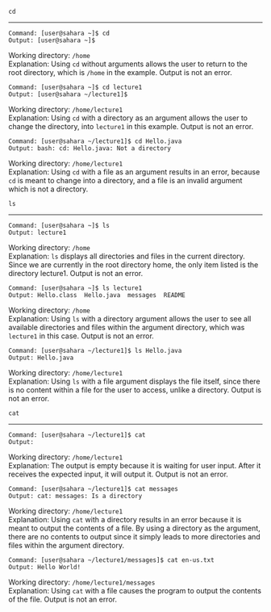 ```
cd
```
---
```
Command: [user@sahara ~]$ cd
Output: [user@sahara ~]$
```
Working directory: ```/home``` <br />
Explanation: Using ```cd``` without arguments allows the user to return to the root directory, which is ```/home``` in the example. Output is not an error.
```
Command: [user@sahara ~]$ cd lecture1
Output: [user@sahara ~/lecture1]$ 
```
Working directory: ```/home/lecture1``` <br />
Explanation: Using ```cd``` with a directory as an argument allows the user to change the directory, into ```lecture1``` in this example. Output is not an error.
```
Command: [user@sahara ~/lecture1]$ cd Hello.java
Output: bash: cd: Hello.java: Not a directory
```
Working directory: ```/home/lecture1``` <br />
Explanation: Using ```cd``` with a file as an argument results in an error, because ```cd``` is meant to change into a directory, and a file is an invalid argument which is not a directory.
```
ls
```
---
```
Command: [user@sahara ~]$ ls
Output: lecture1
```
Working directory: ```/home``` <br />
Explanation: ```ls``` displays all directories and files in the current directory. Since we are currently in the root directory home, the only item listed is the directory lecture1. Output is not an error.
```
Command: [user@sahara ~]$ ls lecture1
Output: Hello.class  Hello.java  messages  README
```
Working directory: ```/home``` <br />
Explanation: Using ```ls``` with a directory argument allows the user to see all available directories and files within the argument directory, which was ```lecture1``` in this case. Output is not an error.
```
Command: [user@sahara ~/lecture1]$ ls Hello.java
Output: Hello.java
```
Working directory: ```/home/lecture1``` <br />
Explanation: Using ```ls``` with a file argument displays the file itself, since there is no content within a file for the user to access, unlike a directory. Output is not an error.
```
cat
```
---
```
Command: [user@sahara ~/lecture1]$ cat
Output: 
```
Working directory: ```/home/lecture1``` <br />
Explanation: The output is empty because it is waiting for user input. After it receives the expected input, it will output it. Output is not an error.
```
Command: [user@sahara ~/lecture1]$ cat messages
Output: cat: messages: Is a directory
```
Working directory: ```/home/lecture1``` <br />
Explanation: Using ```cat``` with a directory results in an error because it is meant to output the contents of a file. By using a directory as the argument, there are no contents to output since it simply leads to more directories and files within the argument directory.
```
Command: [user@sahara ~/lecture1/messages]$ cat en-us.txt 
Output: Hello World!
```
Working directory: ```/home/lecture1/messages``` <br />
Explanation: Using ```cat``` with a file causes the program to output the contents of the file. Output is not an error.
